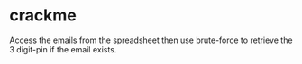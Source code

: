 # crackme


Access the emails from the spreadsheet then use brute-force to retrieve the 3 digit-pin if the email exists. 
